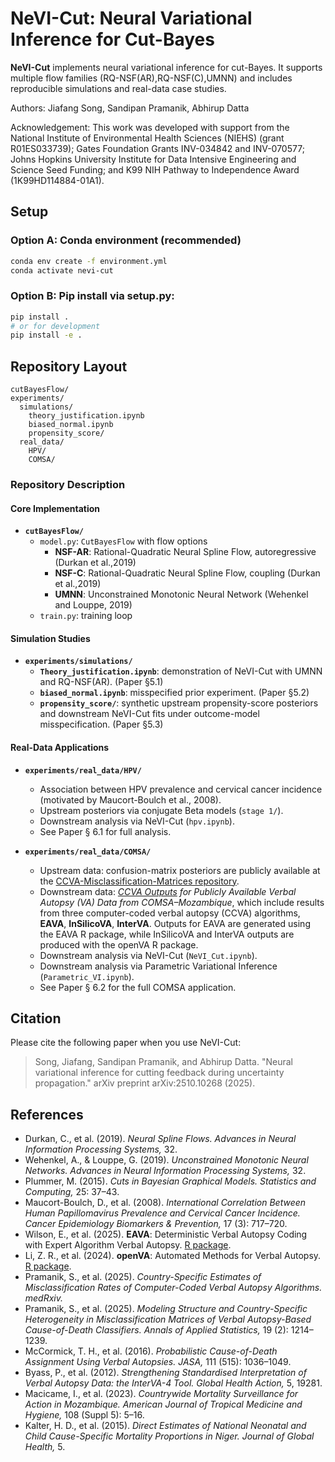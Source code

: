 # NeVI-Cut: Neural Variational Inference for Cut-Bayes

**NeVI-Cut** implements neural variational inference for cut-Bayes. It supports multiple flow families (RQ-NSF(AR),RQ-NSF(C),UMNN) and includes reproducible simulations and real-data case studies.

Authors: Jiafang Song, Sandipan Pramanik, Abhirup Datta

Acknowledgement: This work was developed with support from the National Institute of Environmental Health Sciences (NIEHS) (grant R01ES033739); Gates Foundation Grants  INV-034842 and INV-070577; Johns Hopkins University Institute for Data Intensive Engineering and Science Seed Funding; and K99 NIH Pathway to Independence Award (1K99HD114884-01A1).


## Setup
### Option A: Conda environment (recommended)
```bash
conda env create -f environment.yml
conda activate nevi-cut
```

### Option B: Pip install via setup.py:
```bash
pip install .
# or for development
pip install -e .
```

## Repository Layout
```
cutBayesFlow/          
experiments/            
  simulations/
    theory_justification.ipynb
    biased_normal.ipynb
    propensity_score/
  real_data/
    HPV/
    COMSA/
```

### Repository Description

#### Core Implementation
- **`cutBayesFlow/`**
  - `model.py`: `CutBayesFlow` with flow options
    - **NSF-AR**: Rational-Quadratic Neural Spline Flow, autoregressive (Durkan et al.,2019)
    - **NSF-C**: Rational-Quadratic Neural Spline Flow, coupling (Durkan et al.,2019)
     - **UMNN**: Unconstrained Monotonic Neural Network (Wehenkel and Louppe, 2019)
  - `train.py`: training loop

#### Simulation Studies
- **`experiments/simulations/`**
  - **`Theory_justification.ipynb`**: demonstration of NeVI-Cut with UMNN and RQ-NSF(AR). (Paper §5.1)
  - **`biased_normal.ipynb`**: misspecified prior experiment. (Paper §5.2)
  - **`propensity_score/`**: synthetic upstream propensity-score posteriors and downstream NeVI-Cut fits under outcome-model misspecification. (Paper §5.3)

#### Real-Data Applications
- **`experiments/real_data/HPV/`**
  - Association between HPV prevalence and cervical cancer incidence (motivated by Maucort-Boulch et al., 2008).  
  - Upstream posteriors via conjugate Beta models (`stage 1/`).  
  - Downstream analysis via NeVI-Cut (`hpv.ipynb`). 
  - See Paper § 6.1 for full analysis.

- **`experiments/real_data/COMSA/`**
  - Upstream data: confusion-matrix posteriors are publicly available at the [CCVA-Misclassification-Matrices repository](https://github.com/sandy-pramanik/CCVA-Misclassification-Matrices).  
  - Downstream data: *[CCVA Outputs](https://github.com/sandy-pramanik/vacalibration/tree/main/data) for Publicly Available Verbal Autopsy (VA) Data from COMSA–Mozambique*, which include results from three computer-coded verbal autopsy (CCVA) algorithms, **EAVA**, **InSilicoVA**, **InterVA**. Outputs for EAVA are generated using the EAVA R package, while InSilicoVA and InterVA outputs are produced with the openVA R package.
  - Downstream analysis via NeVI-Cut (`NeVI_Cut.ipynb`). 
  - Downstream analysis via Parametric Variational Inference (`Parametric_VI.ipynb`). 
  - See Paper § 6.2 for the full COMSA application.

## Citation
Please cite the following paper when you use NeVI-Cut:
> Song, Jiafang, Sandipan Pramanik, and Abhirup Datta. "Neural variational inference for cutting feedback during uncertainty propagation." arXiv preprint arXiv:2510.10268 (2025).

## References
- Durkan, C., et al. (2019). *Neural Spline Flows.* *Advances in Neural Information Processing Systems,* 32.
- Wehenkel, A., & Louppe, G. (2019). *Unconstrained Monotonic Neural Networks.* *Advances in Neural Information Processing Systems,* 32.  
- Plummer, M. (2015). *Cuts in Bayesian Graphical Models.* *Statistics and Computing,* 25: 37–43.
- Maucort-Boulch, D., et al. (2008). *International Correlation Between Human Papillomavirus Prevalence and Cervical Cancer Incidence.* *Cancer Epidemiology Biomarkers & Prevention,* 17 (3): 717–720.
- Wilson, E., et al. (2025). **EAVA**: Deterministic Verbal Autopsy Coding with Expert Algorithm Verbal Autopsy. [R package](https://doi.org/10.32614/CRAN.package.EAVA).  
- Li, Z. R., et al. (2024). **openVA**: Automated Methods for Verbal Autopsy. [R package](https://cran.r-project.org/web/packages/openVA/index.html).  
- Pramanik, S., et al. (2025). *Country-Specific Estimates of Misclassification Rates of Computer-Coded Verbal Autopsy Algorithms.* *medRxiv.*  
- Pramanik, S., et al. (2025). *Modeling Structure and Country-Specific Heterogeneity in Misclassification Matrices of Verbal Autopsy-Based Cause-of-Death Classifiers.* *Annals of Applied Statistics,* 19 (2): 1214–1239.  
- McCormick, T. H., et al. (2016). *Probabilistic Cause-of-Death Assignment Using Verbal Autopsies.* *JASA,* 111 (515): 1036–1049.  
- Byass, P., et al. (2012). *Strengthening Standardised Interpretation of Verbal Autopsy Data: the InterVA-4 Tool.* *Global Health Action,* 5, 19281.  
- Macicame, I., et al. (2023). *Countrywide Mortality Surveillance for Action in Mozambique.* *American Journal of Tropical Medicine and Hygiene,* 108 (Suppl 5): 5–16.  
- Kalter, H. D., et al. (2015). *Direct Estimates of National Neonatal and Child Cause-Specific Mortality Proportions in Niger.* *Journal of Global Health,* 5.
